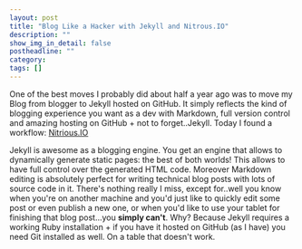 ```yaml
---
layout: post
title: "Blog Like a Hacker with Jekyll and Nitrous.IO"
description: ""
show_img_in_detail: false
postheadline: ""
category: 
tags: []
---
```


One of the best moves I probably did about half a year ago was to move my Blog from blogger to Jekyll hosted on GitHub.
It simply reflects the kind of blogging experience you want as a dev with Markdown, full version control and amazing hosting on GitHub +
not to forget..Jekyll. Today I found a workflow: [Nitrious.IO](http://www.nitrious.io)

Jekyll is awesome as a blogging engine. You get an engine that allows to dynamically generate static pages: the best of both worlds! This allows
to have full control over the generated HTML code. Moreover Markdown editing is absolutely perfect for writing technical blog posts with lots of source code in it. 
There's nothing really I miss, except for..well you know when you're on another machine and you'd just like to quickly edit some post or even publish a new one, or when you'd like to use your tablet for finishing
that blog post...you **simply can't**. Why? Because Jekyll requires a working Ruby installation + if you have it hosted on GitHub (as I have) you need Git installed
as well. On a table that doesn't work.
